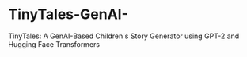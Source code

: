 # TinyTales-GenAI-
TinyTales: A GenAI-Based Children's Story Generator using GPT-2 and Hugging Face Transformers
